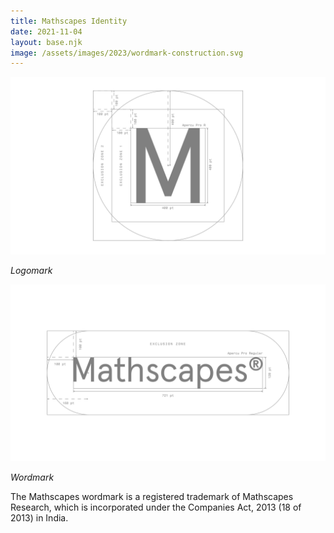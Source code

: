 ```yaml
---
title: Mathscapes Identity
date: 2021-11-04
layout: base.njk
image: /assets/images/2023/wordmark-construction.svg
--- 
```


<img src="/assets/images/2023/logomark-construction.svg"/>

_Logomark_

<img src="/assets/images/2023/wordmark-construction.svg"/>

_Wordmark_

The Mathscapes wordmark is a registered trademark of Mathscapes Research, which is incorporated under the Companies Act, 2013 (18 of 2013) in India.
